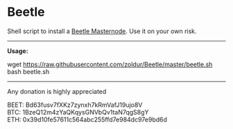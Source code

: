 # Beetle
Shell script to install a [Beetle Masternode](http://www.beetlecoin.io/). Use it on your own risk.  

***
<strong>Usage:</strong>  

wget https://raw.githubusercontent.com/zoldur/Beetle/master/beetle.sh  
bash beetle.sh    
***
  
  
Any donation is highly appreciated  

BEET: Bd63fusv7fXKz7zynxh7kRmVafJ19ujo8V  
BTC: 1BzeQ12m4zYaQKqysGNVbQv1taN7qgS8gY  
ETH: 0x39d10fe57611c564abc255ffd7e984dc97e9bd6d  
